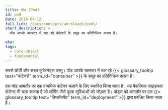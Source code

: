 ```yaml
---
title: पॉड (Pod)
id: pod
date: 2018-04-12
full_link: /docs/concepts/workloads/pods/
short_description: >
  पॉड आपके क्लस्टर में चल रहे कंटेनरों के समूह का प्रतिनिधित्व करता है।

aka:
tags:
  - core-object
  - fundamental
---
```


सबसे छोटी और सरल कुबेरनेट्स वस्तु। पॉड आपके क्लस्टर में चल रहे {{< glossary_tooltip text="कंटेनरों" term_id="container" >}} के समूह का प्रतिनिधित्व करता है।

<!--more-->

एक पॉड आमतौर पर एक प्राथमिक कंटेनर चलाने के लिए स्थापित किया जाता है। यह वैकल्पिक साइडकार कंटेनर भी चला सकता है जो लॉगिंग जैसे पूरक सुविधाओं को जोड़ता है। पॉड्स को आमतौर पर एक {{< glossary_tooltip text="डिप्लॉयमेंट" term_id="deployment" >}} द्वारा प्रबंधित किया जाता है।
